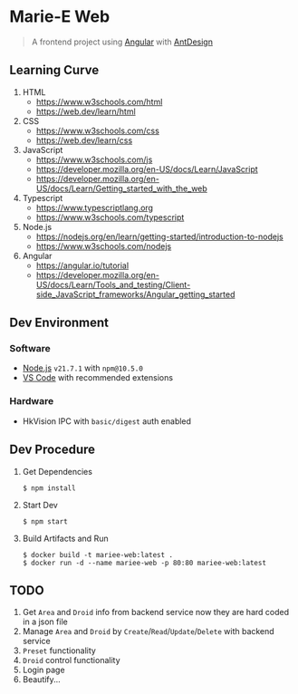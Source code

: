 # Marie-E Web

> A frontend project using [Angular](https://angular.io) with [AntDesign](https://ng.ant.design)

## Learning Curve

1. HTML
    * https://www.w3schools.com/html
    * https://web.dev/learn/html
1. CSS
    * https://www.w3schools.com/css
    * https://web.dev/learn/css
1. JavaScript
    * https://www.w3schools.com/js
    * https://developer.mozilla.org/en-US/docs/Learn/JavaScript
    * https://developer.mozilla.org/en-US/docs/Learn/Getting_started_with_the_web
1. Typescript
    * https://www.typescriptlang.org
    * https://www.w3schools.com/typescript
1. Node.js
    * https://nodejs.org/en/learn/getting-started/introduction-to-nodejs
    * https://www.w3schools.com/nodejs
1. Angular
    * https://angular.io/tutorial
    * https://developer.mozilla.org/en-US/docs/Learn/Tools_and_testing/Client-side_JavaScript_frameworks/Angular_getting_started

## Dev Environment

### Software
* [Node.js](https://nodejs.org) `v21.7.1` with `npm@10.5.0`
* [VS Code](https://code.visualstudio.com) with recommended extensions

### Hardware
* HkVision IPC with `basic/digest` auth enabled

## Dev Procedure

1. Get Dependencies
    ```
    $ npm install
    ```
1. Start Dev
    ```
    $ npm start
    ```
1. Build Artifacts and Run
    ```
    $ docker build -t mariee-web:latest .
    $ docker run -d --name mariee-web -p 80:80 mariee-web:latest
    ```

## TODO
1. Get `Area` and `Droid` info from backend service now they are hard coded in a json file
1. Manage `Area` and `Droid` by `Create`/`Read`/`Update`/`Delete` with backend service
1. `Preset` functionality
1. `Droid` control functionality
1. Login page
1. Beautify...
